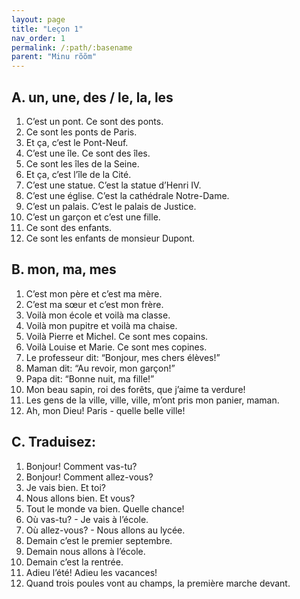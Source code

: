 ```yaml
---
layout: page
title: "Leçon 1"
nav_order: 1
permalink: /:path/:basename
parent: "Minu rõõm"
---
```


## A. un, une, des / le, la, les  
1. C’est un pont. Ce sont des ponts.  
2. Ce sont les ponts de Paris.  
3. Et ça, c’est le Pont-Neuf.  
4. C’est une île. Ce sont des îles.  
5. Ce sont les îles de la Seine.  
6. Et ça, c’est l’île de la Cité.  
7. C’est une statue. C’est la statue d’Henri IV.  
8. C’est une église. C’est la cathédrale Notre-Dame. 
9. C’est un palais. C’est le palais de Justice.  
10. C’est un garçon et c’est une fille.  
11. Ce sont des enfants.  
12. Ce sont les enfants de monsieur Dupont.  

## B. mon, ma, mes  
1. C’est mon père et c’est ma mère.  
2. C’est ma sœur et c’est mon frère.  
3. Voilà mon école et voilà ma classe.  
4. Voilà mon pupitre et voilà ma chaise.  
5. Voilà Pierre et Michel. Ce sont mes copains.  
6. Voilà Louise et Marie. Ce sont mes copines.  
7. Le professeur dit: “Bonjour, mes chers élèves!”  
8. Maman dit: “Au revoir, mon garçon!”  
9. Papa dit: “Bonne nuit, ma fille!”  
10. Mon beau sapin, roi des forêts, que j’aime ta verdure!  
11. Les gens de la ville, ville, ville, m’ont pris mon panier, maman.  
12. Ah, mon Dieu! Paris - quelle belle ville!  

## C. Traduisez:  
1. Bonjour! Comment vas-tu?  
2. Bonjour! Comment allez-vous?  
3. Je vais bien. Et toi?  
4. Nous allons bien. Et vous?  
5. Tout le monde va bien. Quelle chance!  
6. Où vas-tu? - Je vais à l’école.  
7. Où allez-vous? - Nous allons au lycée.  
8. Demain c’est le premier septembre.  
9. Demain nous allons à l’école.  
10. Demain c’est la rentrée.  
11. Adieu l’été! Adieu les vacances!  
12. Quand trois poules vont au champs, la première marche devant.  